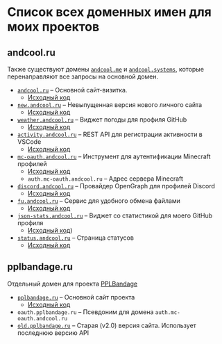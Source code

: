 # Список всех доменных имен для моих проектов

## andcool.ru
Также существуют домены [`andcool.me`](https://andcool.me) и [`andcool.systems`](https://andcool.systems), которые перенаправляют все запросы на основной домен.

- [`andcool.ru`](https://andcool.ru) – Основной сайт-визитка.
  - [Исходный код](https://github.com/Andcool-Systems/andcool-site-v3)
- [`new.andcool.ru`](https://new.andcool.ru) – Невыпущенная версия нового личного сайта
  - [Исходный код](https://github.com/Andcool-Systems/andcool-site-v4)
- [`weather.andcool.ru`](https://weather.andcool.ru) – Виджет погоды для профиля GitHub
  - [Исходный код](https://github.com/Andcool-Systems/weather-widget-api)
- [`activity.andcool.ru`](https://activity.andcool.ru) – REST API для регистрации активности в VSCode
  - [Исходный код](https://github.com/Andcool-Systems/Andcool-Activity)
- [`mc-oauth.andcool.ru`](https://mc-oauth.andcool.ru) – Инструмент для аутентификации Minecraft профилей
  - [Исходный код](https://github.com/Andcool-Systems/mc-oauth-server)
  - `auth.mc-oauth.andcool.ru` – Адрес сервера Minecraft
- [`discord.andcool.ru`](https://discord.andcool.ru) – Провайдер OpenGraph для профилей Discord
  - [Исходный код](https://github.com/Andcool-Systems/Discord-OpenGraph)
- [`fu.andcool.ru`](https://fu.andcool.ru) – Сервис для удобного обмена файлами
  - [Исходный код](https://github.com/Andcool-Systems/File-uploader)
- [`json-stats.andcool.ru`](https://json-stats.andcool.ru) – Виджет со статистикой для моего GitHub профиля
  - [Исходный код](https://github.com/Andcool-Systems/json-stats))
- [`status.andcool.ru`](https://status.andcool.ru) – Страница статусов 
  - [Исходный код](https://github.com/Andcool-Systems/Uptime)


## pplbandage.ru
Отдельный домен для проекта [PPLBandage](https://github.com/PPLBandage)

- [`pplbandage.ru`](https://pplbandage.ru) – Основной сайт проекта
  - [Исходный код](https://github.com/PPLBandage/pplbandage_site)
- `oauth.pplbandage.ru` – Псевдоним для домена `auth.mc-oauth.andcool.ru`
- [`old.pplbandage.ru`](https://old.pplbandage.ru) – Старая (v2.0) версия сайта. Использует последнюю версию API
